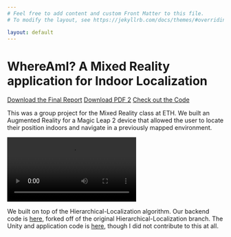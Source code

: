 ```yaml
---
# Feel free to add content and custom Front Matter to this file.
# To modify the layout, see https://jekyllrb.com/docs/themes/#overriding-theme-defaults

layout: default
---
```


# WhereAmI? A Mixed Reality application for Indoor Localization

<div class="button-container">
  <a class="btn" href="/assets/whereami-report.pdf" download>Download the Final Report</a>
  <a class="btn" href="/path-to-file2.pdf" download>Download PDF 2</a>
  <a class="btn" href="https://github.com/rroessler1/Hierarchical-Localization/tree/arni_changes" target="_blank">Check out the Code</a>
</div>

This was a group project for the Mixed Reality class at ETH. We built an Augmented Reality for a Magic Leap 2 device that allowed the user to locate their position indoors and navigate in a previously mapped environment.

<div class="video-container">
  <video controls>
    <source src="/assets/whereami-video.mp4" type="video/mp4">
    Your browser does not support the video tag.
  </video>
</div>

We built on top of the Hierarchical-Localization algorithm. Our backend code is [here](https://github.com/rroessler1/Hierarchical-Localization/tree/arni_changes), forked off of the original Hierarchical-Localization branch. The Unity and application code is [here](https://github.com/Matezzzz/WhereAmI), though I did not contribute to this at all.
